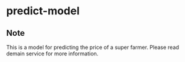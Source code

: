 # predict-model

## Note

This is a model for predicting the price of a super farmer.
Please read demain service for more information.
